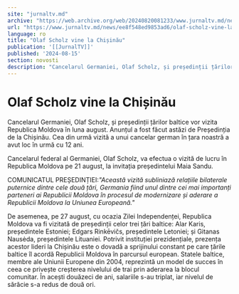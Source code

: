 ```yaml
---
site: "jurnaltv.md"
archive: "https://web.archive.org/web/20240820081233/www.jurnaltv.md/news/ee8f548ed9853ad6/olaf-scholz-vine-la-chisinau.html"
url: "https://www.jurnaltv.md/news/ee8f548ed9853ad6/olaf-scholz-vine-la-chisinau.html"
language: ro
title: "Olaf Scholz vine la Chișinău"
publication: '[[JurnalTV]]'
published: '2024-08-15'
section: novosti
description: "Cancelarul Germaniei, Olaf Scholz, și președinții țărilor baltice vor vizita Republica Moldova în luna august. Anunțul a fost făcut astăzi de Președinția de la Chișinău. Cea din urmă vizită a unui cancelar german în țara noastră a avut loc în urmă cu 12 ani."
---
```


# Olaf Scholz vine la Chișinău

Cancelarul Germaniei, Olaf Scholz, și președinții țărilor baltice vor vizita Republica Moldova în luna august. Anunțul a fost făcut astăzi de Președinția de la Chișinău. Cea din urmă vizită a unui cancelar german în țara noastră a avut loc în urmă cu 12 ani.

Cancelarul federal al Germaniei, Olaf Scholz, va efectua o vizită de lucru în Republica Moldova pe 21 august, la invitația președintelui Maia Sandu.

COMUNICATUL PREȘEDINȚIEI:*"Această vizită subliniază relațiile bilaterale puternice dintre cele două țări, Germania fiind unul dintre cei mai importanți parteneri ai Republicii Moldova în procesul de modernizare și aderare a Republicii Moldova la Uniunea Europeană."*

De asemenea, pe 27 august, cu ocazia Zilei Independenței, Republica Moldova va fi vizitată de președinții celor trei țări baltice: Alar Karis, președintele Estoniei; Edgars Rinkēvičs, președintele Letoniei; și Gitanas Nausėda, președintele Lituaniei. Potrivit instituției prezidențiale, prezența acestor lideri la Chișinău este o dovadă a sprijinului constant pe care țările baltice îl acordă Republicii Moldova în parcursul european. Statele baltice, membre ale Uniunii Europene din 2004, reprezintă un model de succes în ceea ce privește creșterea nivelului de trai prin aderarea la blocul comunitar. În acești douăzeci de ani, salariile s-au triplat, iar nivelul de sărăcie s-a redus de două ori.